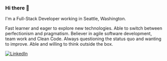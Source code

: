 ### Hi there 👋

I'm a Full-Stack Developer working in Seattle, Washington.

Fast learner and eager to explore new technologies. Able to switch between perfectionism and pragmatism.
Believer in agile software development, team work and Clean Code. Always questioning the status quo and wanting to improve. Able and willing to think outside the box.

<p>
  <a href="https://www.linkedin.com/in/cnnrw"><img src="https://img.shields.io/badge/LinkedIn--_.svg?style=social&logo=linkedin" alt="LinkedIn"></a>
</p>
